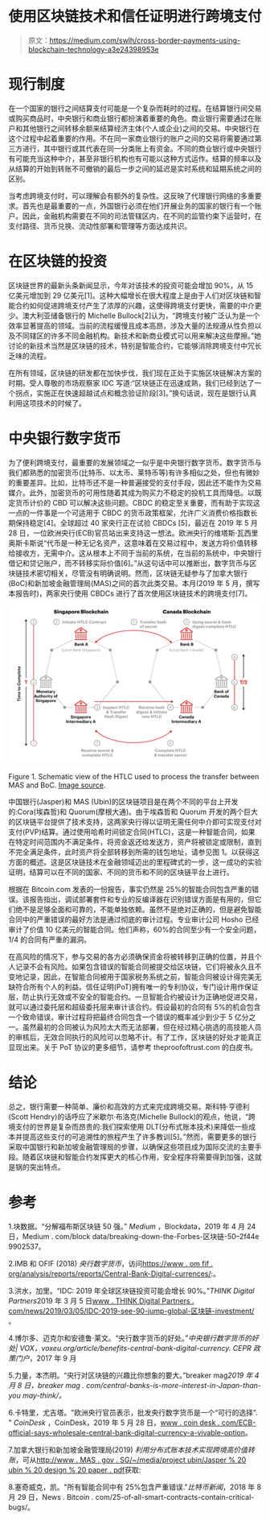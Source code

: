 # 使用区块链技术和信任证明进行跨境支付

> 原文：<https://medium.com/swlh/cross-border-payments-using-blockchain-technology-a3e24398953e>

# 现行制度

在一个国家的银行之间结算支付可能是一个复杂而耗时的过程。在结算银行间交易或购买商品时，中央银行和商业银行都扮演着重要的角色。商业银行需要通过在账户和其他银行之间转移余额来结算经济主体(个人或企业)之间的交易。中央银行在这个过程中起着重要的作用。不在同一家商业银行的账户之间的交易将需要通过第三方进行，其中银行或其代表在同一分类账上有资金。不同的商业银行或中央银行有可能充当这种中介，甚至非银行机构也有可能以这种方式运作。结算的频率以及从结算的开始到转账不可撤销的最后一步之间的延迟是实时系统和延期系统之间的区别。

当考虑跨境支付时，可以理解会有额外的复杂性。这反映了代理银行网络的多重要求。首先也是最重要的一点，外国银行必须在他们开展业务的国家的银行有一个账户。因此，金融机构需要在不同的司法管辖区内，在不同的监管约束下运营时，在支付路径、货币兑换、流动性部署和管理等方面达成共识。

# 在区块链的投资

区块链世界的最新头条新闻显示，今年对该技术的投资可能会增加 90%，从 15 亿美元增加到 29 亿美元[1]。这种大幅增长在很大程度上是由于人们对区块链和智能合约如何促进跨境支付产生了浓厚的兴趣，这使得跨境支付更快，需要的中介更少。澳大利亚储备银行的 Michelle Bullock[2]认为，“跨境支付被广泛认为是一个效率显著提高的领域。当前的流程缓慢且成本高昂，涉及大量的法规遵从性负担以及不同辖区的许多不同金融机构。新技术和新商业模式可以用来解决这些摩擦。”她讨论的新技术当然是区块链的技术，特别是智能合约，它能够消除跨境支付中冗长乏味的流程。

在所有领域，区块链的研发都在加快步伐，我们现在正处于实施区块链解决方案的时期。受人尊敬的市场观察家 IDC 写道:“区块链正在迅速成熟，我们已经到达了一个拐点，实施正在快速超越试点和概念验证阶段[3]。”换句话说，现在是银行认真利用这项技术的时候了。

# 中央银行数字货币

为了便利跨境支付，最重要的发展领域之一似乎是中央银行数字货币。数字货币与我们都熟悉的加密货币(比特币、以太币、莱特币等)有许多相似之处，但也有微妙的重要差异。比如，比特币还不是一种普遍接受的支付手段，因此还不能作为交易媒介。此外，加密货币的可用性随着其成为购买力不稳定的投机工具而降低。以既定货币计价的 CBD 可以解决这些问题。CBDC 的稳定至关重要，而有助于实现这一点的一件事是一个可适用于 CBDC 的货币政策框架，允许广义消费价格指数长期保持稳定[4]。全球超过 40 家央行正在试验 CBDCs [5]，最近在 2019 年 5 月 28 日，一位欧洲央行(ECB)官员站出来支持这一想法。欧洲央行的维塔斯·瓦西里奥斯卡斯说“代币是一种无记名资产，这意味着在交易过程中，发送方将价值转移给接收方，无需中介。这从根本上不同于当前的系统，在当前的系统中，中央银行借记和贷记账户，而不转移实际价值[6]。”从这句话中可以推断出，数字货币与区块链技术密切相关，尽管没有明确说明。然而，区块链无疑参与了加拿大银行(BoC)和新加坡金融管理局(MAS)之间的首次此类交易。本月(2019 年 5 月，撰写本报告时)，两家央行使用 CBDCs 进行了首次使用区块链技术的跨境支付[7]。

![](img/d74ef235088b996ebf6eca7b3c83cd18.png)

Figure 1\. Schematic view of the HTLC used to process the transfer between MAS and BoC. [Image source](http://www.mas.gov.sg/~/media/ProjectUbin/Jasper%20Ubin%20Design%20Paper.pdf).

中国银行(Jasper)和 MAS (Ubin)的区块链项目是在两个不同的平台上开发的:Cora(埃森哲)和 Quorum(摩根大通)。由于埃森哲和 Quorum 开发的两个巨大的区块链平台提供了技术支持，这两家央行得以证明无需任何中介即可实现支付对支付(PVP)结算。通过使用哈希时间锁定合同(HTLC)，这是一种智能合同，如果在特定时间范围内不满足条件，将资金返还给发送方，资产将被锁定或限制，直到不完全满足条件，此时资产将全部转移到所需的钱包地址，请参见图 1。以获得这方面的概述。这是区块链技术在金融领域迈出的里程碑式的一步，这一成功的实验证明，结算可以在不同的国家、不同的货币和不同的区块链平台上进行。

根据在 Bitcoin.com 发表的一份报告，事实仍然是 25%的智能合同包含严重的错误。该报告指出，调试部署套件和专业的反编译器在识别错误方面是有用的，但它们绝不是足够全面和可靠的，不能单独依赖。虽然不是绝对正确的，但是避免智能合同中的严重错误的最好方法是通过彻底的审计过程。专业审计公司 Hosho 已经审计了价值 10 亿美元的智能合同。他们声称，60%的合同至少有一个安全问题，1/4 的合同有严重的漏洞。

在高风险的情况下，参与交易的各方必须确保资金将被转移到正确的位置，并且个人记录不会有风险。如果包含错误的智能合同被提交给区块链，它们将被永久且不变地记录，因此，在智能合同被用于国家税务系统之前，智能合同被设计得完美无缺符合所有个人的利益。信任证明(PoT)拥有唯一的专利协议，专门设计用作保证层，防止执行无效或不安全的智能合约。一旦智能合约被设计为正确地促进交易，就可以通过委托层和超级委托层来审计该合约。假设最初的合同有 5%的机会包含一个致命错误，审计过程将把最终合同包含一个错误的概率减少到少于 5 亿分之一。虽然最初的合同被认为风险太大而无法部署，但在经过精心挑选的高技能人员的审核后，无效合同执行的风险可以忽略不计。有了工作，区块链的好处才能真正显现出来。关于 PoT 协议的更多细节，请参考 theproofoftrust.com 的白皮书。

# 结论

总之，银行需要一种简单、廉价和高效的方式来完成跨境交易。斯科特·亨德利(Scott Hendry)的话呼应了米歇尔·布洛克(Michelle Bullock)的观点，他说，“跨境支付的世界是复杂而昂贵的:我们探索使用 DLT(分布式账本技术)来降低一些成本并提高这些支付的可追溯性的旅程产生了许多教训[5]。”然而，需要更多的银行采取中国银行和新加坡金融管理局的步骤，以确保这些项目成为国际交流的主要手段。随着区块链和智能合约发挥更大的核心作用，安全程序将需要得到加强，这就是锅的突出特点。

# 参考

1.块数据。“分解福布斯区块链 50 强。” *Medium* ，Blockdata，2019 年 4 月 24 日，Medium . com/block data/breaking-down-the-Forbes-区块链-50–2f44e 9902537。

2.IMB 和 OFIF (2018) *央行数字货币*，访问[https://www . om fif . org/analysis/reports/reports/Central-Bank-Digital-currences/](https://www.omfif.org/analysis/reports/reports/central-bank-digital-currencies/):。

3.洪水，加里。“IDC: 2019 年全球区块链投资可能会增长 90%。”*THINK Digital Partners*2019 年 3 月 5 日[www . THINK Digital Partners . com/news/2019/03/05/IDC-2019-see-90-jump-global-区块链-investment/](http://www.thinkdigitalpartners.com/news/2019/03/05/idc-2019-see-90-jump-global-blockchain-investment/) 。

4.博尔多、迈克尔和安德鲁·莱文。“央行数字货币的好处。”*中央银行数字货币的好处| VOX，voxeu.org/article/benefits-central-bank-digital-currency. CEPR 政策门户*，2017 年 9 月

5.力量，本杰明。“央行对区块链的兴趣比你想象的要大。”breaker mag*2019 年 4 月 8 日，breaker mag . com/central-banks-is-more-interest-in-Japan-than-you may-think/。*

6.卡特里，尤吉塔。"欧洲央行官员表示，批发央行数字货币是一个“可行的选择”. " *CoinDesk* ，CoinDesk，2019 年 5 月 28 日，[www . coin desk . com/ECB-official-says-wholesale-central-bank-digital-currency-a-vivable-option](http://www.coindesk.com/ecb-official-says-wholesale-central-bank-digital-currency-a-viable-option)。

7.加拿大银行和新加坡金融管理局(2019) *利用分布式账本技术实现跨境高价值转账*，可从[http://www . MAS . gov . SG/~/media/project ubin/Jasper % 20 ubin % 20 design % 20 paper . pdf](http://www.mas.gov.sg/~/media/ProjectUbin/Jasper%20Ubin%20Design%20Paper.pdf)获取:

8.塞奇威克，凯。"所有智能合同中有 25%包含严重错误."*比特币新闻*，2018 年 8 月 29 日，News . Bitcoin . com/25-of-all-smart-contracts-contain-critical-bugs/。